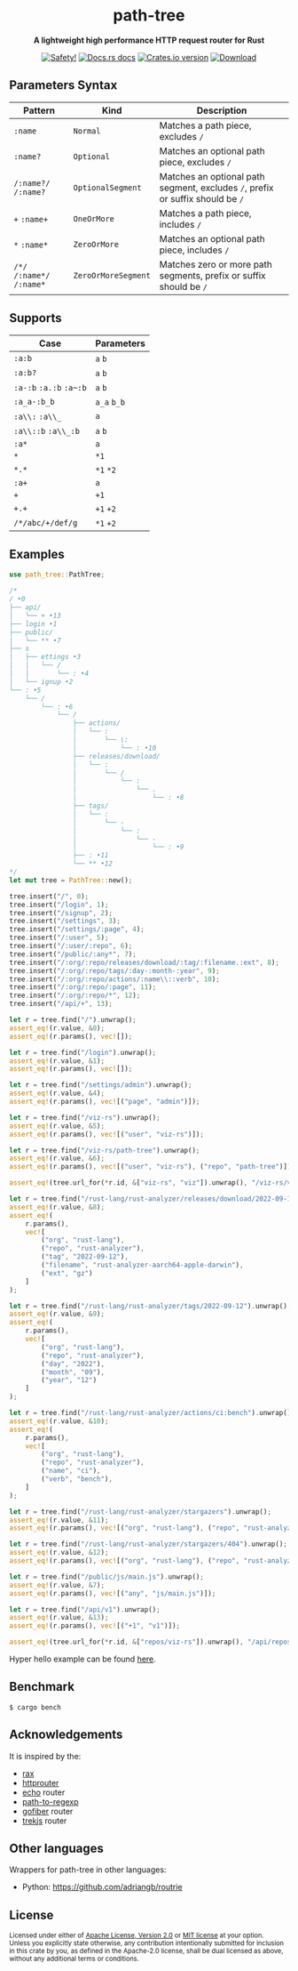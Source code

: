 <h1 align="center">path-tree</h1>

<div align="center">
  <p><strong>A lightweight high performance HTTP request router for Rust</strong></p>
</div>

<div align="center">
  <!-- Safety docs -->
  <a href="/">
    <img src="https://img.shields.io/badge/-safety!-success?style=flat-square" alt="Safety!" /></a>
  <!-- Docs.rs docs -->
  <a href="https://docs.rs/path-tree">
    <img src="https://img.shields.io/badge/docs-latest-blue.svg?style=flat-square"
      alt="Docs.rs docs" /></a>
  <!-- Crates version -->
  <a href="https://crates.io/crates/path-tree">
    <img src="https://img.shields.io/crates/v/path-tree.svg?style=flat-square"
    alt="Crates.io version" /></a>
  <!-- Downloads -->
  <a href="https://crates.io/crates/path-tree">
    <img src="https://img.shields.io/crates/d/path-tree.svg?style=flat-square"
      alt="Download" /></a>
</div>

## Parameters Syntax

| Pattern                    | Kind                | Description                                                                    |
| -------------------------- | ------------------- | ------------------------------------------------------------------------------ |
| `:name`                    | `Normal`            | Matches a path piece, excludes `/`                                             |
| `:name?`                   | `Optional`          | Matches an optional path piece, excludes `/`                                   |
| `/:name?/` `/:name?`       | `OptionalSegment`   | Matches an optional path segment, excludes `/`, prefix or suffix should be `/` |
| `+` `:name+`               | `OneOrMore`         | Matches a path piece, includes `/`                                             |
| `*` `:name*`               | `ZeroOrMore`        | Matches an optional path piece, includes `/`                                   |
| `/*/` `/:name*/` `/:name*` | `ZeroOrMoreSegment` | Matches zero or more path segments, prefix or suffix should be `/`             |

## Supports

| Case                    | Parameters  |
| ----------------------- | ----------- |
| `:a:b`                  | `a` `b`     |
| `:a:b?`                 | `a` `b`     |
| `:a-:b` `:a.:b` `:a~:b` | `a` `b`     |
| `:a_a-:b_b`             | `a_a` `b_b` |
| `:a\\:` `:a\\_`         | `a`         |
| `:a\\::b` `:a\\_:b`     | `a` `b`     |
| `:a*`                   | `a`         |
| `*`                     | `*1`        |
| `*.*`                   | `*1` `*2`   |
| `:a+`                   | `a`         |
| `+`                     | `+1`        |
| `+.+`                   | `+1` `+2`   |
| `/*/abc/+/def/g`        | `*1` `+2`   |

## Examples

```rust
use path_tree::PathTree;

/*
/ •0
├── api/
│   └── + •13
├── login •1
├── public/
│   └── ** •7
├── s
│   ├── ettings •3
│   │   └── /
│   │       └── : •4
│   └── ignup •2
└── : •5
    └── /
        └── : •6
            └── /
                ├── actions/
                │   └── :
                │       └── \:
                │           └── : •10
                ├── releases/download/
                │   └── :
                │       └── /
                │           └── :
                │               └── .
                │                   └── : •8
                ├── tags/
                │   └── :
                │       └── -
                │           └── :
                │               └── -
                │                   └── : •9
                ├── : •11
                └── ** •12
*/
let mut tree = PathTree::new();

tree.insert("/", 0);
tree.insert("/login", 1);
tree.insert("/signup", 2);
tree.insert("/settings", 3);
tree.insert("/settings/:page", 4);
tree.insert("/:user", 5);
tree.insert("/:user/:repo", 6);
tree.insert("/public/:any*", 7);
tree.insert("/:org/:repo/releases/download/:tag/:filename.:ext", 8);
tree.insert("/:org/:repo/tags/:day-:month-:year", 9);
tree.insert("/:org/:repo/actions/:name\\::verb", 10);
tree.insert("/:org/:repo/:page", 11);
tree.insert("/:org/:repo/*", 12);
tree.insert("/api/+", 13);

let r = tree.find("/").unwrap();
assert_eq!(r.value, &0);
assert_eq!(r.params(), vec![]);

let r = tree.find("/login").unwrap();
assert_eq!(r.value, &1);
assert_eq!(r.params(), vec![]);

let r = tree.find("/settings/admin").unwrap();
assert_eq!(r.value, &4);
assert_eq!(r.params(), vec![("page", "admin")]);

let r = tree.find("/viz-rs").unwrap();
assert_eq!(r.value, &5);
assert_eq!(r.params(), vec![("user", "viz-rs")]);

let r = tree.find("/viz-rs/path-tree").unwrap();
assert_eq!(r.value, &6);
assert_eq!(r.params(), vec![("user", "viz-rs"), ("repo", "path-tree")]);

assert_eq!(tree.url_for(*r.id, &["viz-rs", "viz"]).unwrap(), "/viz-rs/viz");

let r = tree.find("/rust-lang/rust-analyzer/releases/download/2022-09-12/rust-analyzer-aarch64-apple-darwin.gz").unwrap();
assert_eq!(r.value, &8);
assert_eq!(
    r.params(),
    vec![
        ("org", "rust-lang"),
        ("repo", "rust-analyzer"),
        ("tag", "2022-09-12"),
        ("filename", "rust-analyzer-aarch64-apple-darwin"),
        ("ext", "gz")
    ]
);

let r = tree.find("/rust-lang/rust-analyzer/tags/2022-09-12").unwrap();
assert_eq!(r.value, &9);
assert_eq!(
    r.params(),
    vec![
        ("org", "rust-lang"),
        ("repo", "rust-analyzer"),
        ("day", "2022"),
        ("month", "09"),
        ("year", "12")
    ]
);

let r = tree.find("/rust-lang/rust-analyzer/actions/ci:bench").unwrap();
assert_eq!(r.value, &10);
assert_eq!(
    r.params(),
    vec![
        ("org", "rust-lang"),
        ("repo", "rust-analyzer"),
        ("name", "ci"),
        ("verb", "bench"),
    ]
);

let r = tree.find("/rust-lang/rust-analyzer/stargazers").unwrap();
assert_eq!(r.value, &11);
assert_eq!(r.params(), vec![("org", "rust-lang"), ("repo", "rust-analyzer"), ("page", "stargazers")]);

let r = tree.find("/rust-lang/rust-analyzer/stargazers/404").unwrap();
assert_eq!(r.value, &12);
assert_eq!(r.params(), vec![("org", "rust-lang"), ("repo", "rust-analyzer"), ("*1", "stargazers/404")]);

let r = tree.find("/public/js/main.js").unwrap();
assert_eq!(r.value, &7);
assert_eq!(r.params(), vec![("any", "js/main.js")]);

let r = tree.find("/api/v1").unwrap();
assert_eq!(r.value, &13);
assert_eq!(r.params(), vec![("+1", "v1")]);

assert_eq!(tree.url_for(*r.id, &["repos/viz-rs"]).unwrap(), "/api/repos/viz-rs");
```

Hyper hello example can be found [here](examples/hello.rs).

## Benchmark

```shell
$ cargo bench
```

## Acknowledgements

It is inspired by the:

- [rax]
- [httprouter]
- [echo] router
- [path-to-regexp]
- [gofiber] router
- [trekjs] router

## Other languages

Wrappers for path-tree in other languages:

- Python: https://github.com/adriangb/routrie

## License

<sup>
Licensed under either of <a href="LICENSE-APACHE">Apache License, Version
2.0</a> or <a href="LICENSE-MIT">MIT license</a> at your option.
</sup>

<br>

<sub>
Unless you explicitly state otherwise, any contribution intentionally submitted
for inclusion in this crate by you, as defined in the Apache-2.0 license, shall
be dual licensed as above, without any additional terms or conditions.
</sub>

[radix tree]: https://github.com/viz-rs/radix-tree
[rax]: https://github.com/antirez/rax
[httprouter]: https://github.com/julienschmidt/httprouter
[path-to-regexp]: https://github.com/pillarjs/path-to-regexp
[echo]: https://github.com/labstack/echo
[gofiber]: https://github.com/gofiber/fiber
[trekjs]: https://github.com/trekjs/router
